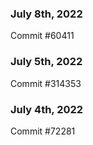 ### July 8th, 2022

Commit #60411

### July 5th, 2022

Commit #314353


### July 4th, 2022

Commit #72281
